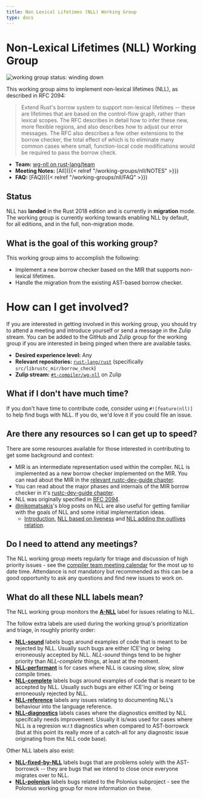 ```yaml
---
title: Non Lexical Lifetimes (NLL) Working Group
type: docs
---
```

# Non-Lexical Lifetimes (NLL) Working Group
![working group status: winding down][status]

This working group aims to implement non-lexical lifetimes (NLL), as described in RFC 2094:

> Extend Rust's borrow system to support non-lexical lifetimes -- these are lifetimes that are
> based on the control-flow graph, rather than lexical scopes. The RFC describes in detail how
> to infer these new, more flexible regions, and also describes how to adjust our error messages.
> The RFC also describes a few other extensions to the borrow checker, the total effect of which is
> to eliminate many common cases where small, function-local code modifications would be required
> to pass the borrow check.

- **Team:** [wg-nll on rust-lang/team](https://github.com/rust-lang/team/blob/master/teams/wg-nll.toml)
- **Meeting Notes:** [All]({{< relref "/working-groups/nll/NOTES" >}})
- **FAQ:** [FAQ]({{< relref "/working-groups/nll/FAQ" >}})

[status]: https://img.shields.io/badge/status-winding%20down-orange.svg?style=for-the-badge

## Status
NLL has **landed** in the Rust 2018 edition and is currently in **migration** mode. The working
group is currently working towards enabling NLL by default, for all editions, and in the full,
non-migration mode.

## What is the goal of this working group?
This working group aims to accomplish the following:

- Implement a new borrow checker based on the MIR that supports non-lexical lifetimes.
- Handle the migration from the existing AST-based borrow checker.

# How can I get involved?
If you are interested in getting involved in this working group, you should try to attend a meeting and
introduce yourself or send a message in the Zulip stream. You can be added to the GitHub and Zulip
group for the working group if you are interested in being pinged when there are available tasks.

- **Desired experience level:** Any
- **Relevant repositories:** [`rust-lang/rust`][repo] (specifically `src/librustc_mir/borrow_check`)
- **Zulip stream:** [`#t-compiler/wg-nll`][zulip] on Zulip

[repo]: https://github.com/rust-lang/rust
[zulip]: https://rust-lang.zulipchat.com/#narrow/stream/122657-t-compiler.2Fwg-nll

## What if I don't have much time?
If you don't have time to contribute code, consider using `#![feature(nll)]` to help find bugs
with NLL. If you do, we'd love it if you could file an issue.

## Are there any resources so I can get up to speed?
There are some resources available for those interested in contributing to get some background
and context:

- MIR is an intermediate representation used within the compiler. NLL is implemented as a new
  borrow checker implemented on the MIR. You can read about the MIR in
  the [relevant rustc-dev-guide chapter](https://rustc-dev-guide.rust-lang.org/mir/index.html).
- You can read about the major phases and internals of the MIR borrow checker in
  it's [rustc-dev-guide chapter](https://rustc-dev-guide.rust-lang.org/borrow_check.html).
- NLL was originally specified
  in [RFC 2094](https://github.com/rust-lang/rfcs/blob/master/text/2094-nll.md).
- [@nikomatsakis][nikomatsakis]'s blog posts on NLL are also useful for getting familiar with the
  goals of NLL and some initial implementation ideas.
   * [Introduction][introduction], [NLL based on liveness][liveness] and
     [NLL adding the outlives relation][outlives].

[introduction]: http://smallcultfollowing.com/babysteps/blog/2016/04/27/non-lexical-lifetimes-introduction/
[liveness]: http://smallcultfollowing.com/babysteps/blog/2016/05/04/non-lexical-lifetimes-based-on-liveness/
[outlives]: http://smallcultfollowing.com/babysteps/blog/2016/05/09/non-lexical-lifetimes-adding-the-outlives-relation/

## Do I need to attend any meetings?
The NLL working group meets regularly for triage and discussion of high priority issues - see
the [compiler team meeting calendar](../../../#meeting-calendar) for the most up to date
time. Attendance is not mandatory but recommended as this can be a good opportunity to ask any
questions and find new issues to work on.

## What do all these NLL labels mean?
The NLL working group monitors the [**A-NLL**][A-NLL] label for issues relating to NLL.

The follow extra labels are used during the working group's prioritization and triage, in roughly
priority order:

- [**NLL-sound**][NLL-sound] labels bugs around examples of code that is meant to be rejected by
  NLL. Usually such bugs are either ICE'ing or being erroneously accepted by NLL. *NLL-sound*
  things tend to be higher priority than *NLL-complete* things, at least at the moment.
- [**NLL-performant**][NLL-performant] is for cases where NLL is causing *slow, slow, slow*
  compile times.
- [**NLL-complete**][NLL-complete] labels bugs around examples of code that is meant to be
  accepted by NLL. Usually such bugs are either ICE'ing or being erroneously rejected by NLL.
- [**NLL-reference**][NLL-reference] labels any issues relating to documenting NLL's behaviour
  into the language reference.
- [**NLL-diagnostics**][NLL-diagnostics] labels cases where the diagnostics emitted by NLL
  specifcally needs improvement. Usually it is/was used for cases where NLL is a regresion
  w.r.t diagnostics when compared to AST-borrowck (but at this point its really more of a
  catch-all for any diagnostic issue originating from the NLL code base).

Other NLL labels also exist:

- [**NLL-fixed-by-NLL**][NLL-fixed-by-NLL] labels bugs that are problems solely with the
  AST-borrowck -- they are bugs that we intend to close once everyone migrates over to NLL.
- [**NLL-polonius**][NLL-polonius] labels bugs related to the Polonius subproject - see the
  Polonius working group for more information on these.

[A-NLL]: https://github.com/rust-lang/rust/issues?q=is%3Aissue+is%3Aopen+sort%3Aupdated-desc+label%3AA-NLL
[NLL-sound]: https://github.com/rust-lang/rust/issues?q=is%3Aissue+is%3Aopen+sort%3Aupdated-desc+label%3ANLL-sound
[NLL-performant]: https://github.com/rust-lang/rust/issues?q=is%3Aissue+is%3Aopen+sort%3Aupdated-desc+label%3ANLL-performant
[NLL-complete]: https://github.com/rust-lang/rust/issues?q=is%3Aissue+is%3Aopen+sort%3Aupdated-desc+label%3ANLL-complete
[NLL-reference]: https://github.com/rust-lang/rust/issues?q=is%3Aissue+is%3Aopen+sort%3Aupdated-desc+label%3ANLL-reference
[NLL-diagnostics]: https://github.com/rust-lang/rust/issues?q=is%3Aissue+is%3Aopen+sort%3Aupdated-desc+label%3ANLL-diagnostics
[NLL-fixed-by-NLL]: https://github.com/rust-lang/rust/issues?q=is%3Aissue+is%3Aopen+sort%3Aupdated-desc+label%3ANLL-fixed-by-NLL
[NLL-polonius]: https://github.com/rust-lang/rust/issues?q=is%3Aissue+is%3Aopen+sort%3Aupdated-desc+label%3ANLL-polonius
[nikomatsakis]: https://github.com/nikomatsakis
[pnkfelix]: https://github.com/pnkfelix
